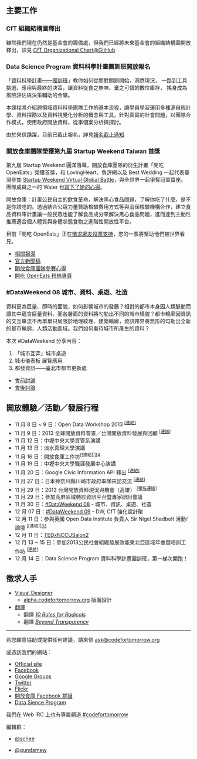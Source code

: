 ## 主要工作

### CfT 組織結構圖釋出
雖然我們現在仍然是基金會的籌備處，但我們已經將未來基金會的組織結構圖開放釋出，詳見 [CfT Organizational Chart@GitHub][1]

### Data Science Program 資料科學計畫團訓班開放報名
「[資料科學計畫——團訓班][3]」教你如何從問對問題開始，洞悉現況， 一路到工具挑選、應用與最終的決策，讓資料從食之無味、棄之可惜的數位庫存， 搖身成為風險評估與決策輔助的金礦。

本課程將介紹跨領域資料科學團隊工作的基本流程，讓學員學習運用多種源自統計學、資料探勘以及資料視覺化分析的概念與工具，針對真實的社會問題，以團隊合作模式，使用政府開放資料，從事個案分析與探討。

由於來信踴躍，目前已截止報名，詳見[報名截止通知][2]

### 開放食庫團隊榮獲第九屆 Startup Weekend Taiwan 首獎
第九屆 Startup Weekend 圓滿落幕，開放食庫團隊的衍生計畫「開吃 OpenEats」榮獲首獎，和 LovingHeart、負評網以及 Best Wedding 一起代表臺灣參加 [Startup Weekend Virtual Global Battle][4]，與全世界一起爭奪冠軍寶座。團隊成員之一的 Water 也[寫下了她的心得](water-yh-su.blogspot.tw/2013/11/2013-startup-weekend-9-taipei.html)。

開放食庫：計畫公民自主的飲食革命，解決黑心食品問題，了解你吃了什麼，是不是你該吃的。透過結合公眾力量贊助檢驗費用方式等與消保檢驗機構合作，建立食品資料庫計畫讓一般民眾也能了解食品成分來解決黑心食品問題，進而達到主動性推薦適合個人體質與身體狀態食物之進階性開放性平台。

目前「開吃 OpenEats」正在[徵求網友投票支持][5]，您的一票將幫助他們被世界看見。

- [相關報導][6]
- [官方新聞稿][7]
- [開放食庫團隊參賽心得][8]
- [開吃 OpenEats 粉絲專頁][9]

### #DataWeekend 08 城市、資料、桌遊、社造
資料更為巨量、即時的面貌，如何影響城市的發展？相對的都市本身因人類脈動而讓其中蘊含巨量資料，而各層面的資料將勾勒出不同的城市樣貌？都市輪廓因資訊的交互串流不再單單只局限於地理紋理、建築輪廓，資訊邦界將無形的勾勒出全新的都市輪廓，人類活動區域。我們如何看待城市所產生的資料？

本次 #DataWeekend 分享內容：

1. 「城市互弈」城市桌遊  
2. 城市儀表板 展覽應用
3. 都發資訊——臺北市都市更新處

- [會前討論][10]
- [會後討論][11]

## 開放體驗／活動／發展行程
- 11 月 8 日 ~ 9 日：Open Data Workshop 2013 <sup>[\[連結\]][12]</sup>
- 11 月 9 日：2013 全球開放資料普查／台灣開放資料發展與回顧 <sup>[\[連結\]][13]</sup>
- 11 月 12 日：中壢中央大學資管系演講
- 11 月 13 日：淡水真理大學演講
- 11 月 16 日：開放食庫工作坊<sup>[\[連結]][34]</sup>
- 11 月 19 日：中壢中央大學職涯發展中心演講
- 11 月 20 日：Google Civic Information API 釋出 <sup>[\[連結\]][14]</sup>
- 11 月 27 日：日本神奈川縣川崎市政府率隊來訪交流 <sup>[\[連結\]][15]</sup>
- 11 月 29 日：2013 台灣開放資料現況與機會（高雄） <sup>[\[報名連結\]][16]</sup>
- 11 月 29 日：參加高屏區域轉診資訊平台暨專家研討會議
- 11 月 30 日：[#DataWeekend 08](kktix.com/events/dataweekend-08/) - 城市、資訊、桌遊、社造
- 12 月 07 日：[#DataWeekend 09](https://kktix.com/events/dataweekend-09/) - DW, CfT 強化設計聚
- 12 月 11 日：參與英國 Open Data Institute 負責人 Sir Nigel Shadbolt 活動/論壇 <sup>[\[連結]][33]</sup>
- 12 月 11 日：[TEDxNCCUSalon2](tedxnccu.com/events/2013-12-11-tedxnccusalon2)
- 12 月 13 ~ 15 日：參加2013公民社會組織發展效能東北亞區域年會暨培訓工作坊 <sup>[\[連結\]][17]</sup>
- 12 月 14 日：Data Science Program 資料科學計畫團訓班，第一梯次開跑！

## 徵求人手
- [Visual Designer][18]
    - [alpha.codefortomorrow.org][19] 版面設計
- [翻譯][20]
    - 翻譯 [*10 Rules for Radicals*][21]
    - 翻譯 [*Beyond Transparency*][22]

---

若您願意協助或提供任何建議，請來信 ask@codefortomorrow.org

或造訪我們的網站：

- [Official site][23]
- [Facebook][24]
- [Google Groups][25]
- [Twitter][26]
- [Flickr][27]
- [開放食庫 Facebook 群組][28]
- [Data Sience Program][29]

我們在 Web IRC 上也有專屬頻道 [#codefortomorrow][30]

編輯群：

- [@schee][31]
- [@gundamew][32]


  [1]: https://github.com/codefortomorrow/foundation-document/blob/master/cft-org-chart-2013q4.png
  [2]: http://datasci.co/2013/12/02/closing-date-entries/
  [3]: http://datasci.co/2013/11/24/datasci-open-2013/
  [4]: http://wake.github.io/gsw/
  [5]: http://goo.gl/lLqwUw
  [6]: http://bnext.com.tw/article/view/id/30172
  [7]: https://startupweekendtaiwan.hackpad.com/-Startup-Weekend-Taiwan--terrRPlHVeY
  [8]: http://water-yh-su.blogspot.tw/2013/11/2013-startup-weekend-9-taipei.html
  [9]: https://www.facebook.com/openeats
  [10]: https://groups.google.com/d/msg/codefortomorrow/Mb6GmF9WrnU/NRVfW75kA9kJ
  [11]: https://groups.google.com/d/msg/codefortomorrow/8OFuan7UsoI/67dRzFTJ4PgJ
  [12]: https://groups.google.com/d/msg/codefortomorrow/TMgEdJqPIyA/6lCPtnxXK40J
  [13]: https://groups.google.com/d/msg/codefortomorrow/s6SuYdCx1kY/tD-i5tgcLq8J
  [14]: https://groups.google.com/d/msg/codefortomorrow/wZQax-qCXDs/yoEByXfpfQUJ
  [15]: https://groups.google.com/d/msg/codefortomorrow/BybG60N-ZOw/XNsldg6aF_EJ
  [16]: https://kktix.com/events/cft-khh-2013/
  [17]: https://groups.google.com/d/msg/codefortomorrow/7sQR6QBJsrs/L_OrWLI9v0UJ
  [18]: https://groups.google.com/d/msg/codefortomorrow/LmCRq_y0czg/UXNfX8YgNZoJ
  [19]: http://alpha.codefortomorrow.org/
  [20]: https://groups.google.com/d/msg/codefortomorrow/RK4-uLZLbgQ/lrg_VbSkjTgJ
  [21]: https://archive.org/details/org.resource.public.10rules
  [22]: https://groups.google.com/d/msg/codefortomorrow/60Jx3cp7TLY/CcOc6FFrOOEJ
  [23]: http://codefortomorrow.org/
  [24]: https://www.facebook.com/CodeForTomorrow
  [25]: http://groups.google.com/group/codefortomorrow
  [26]: http://twitter.com/codefortomorrow
  [27]: http://www.flickr.com/groups/codefortomorrow/
  [28]: https://www.facebook.com/groups/foodopendata/
  [29]: http://datasci.co
  [30]: http://webchat.freenode.net/?channels=codefortomorrow
  [31]: https://github.com/schee
  [32]: https://github.com/gundamew
  [33]: seminars.tca.org.tw/D15d01694.aspx
  [34]: http://food.codefortomorrow.org/blog/2013/11/17/workshop/
